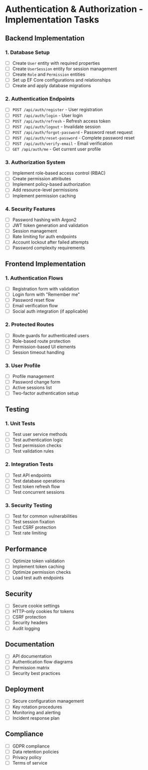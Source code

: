 # Authentication & Authorization - Implementation Tasks

## Backend Implementation

### 1. Database Setup
- [ ] Create `User` entity with required properties
- [ ] Create `UserSession` entity for session management
- [ ] Create `Role` and `Permission` entities
- [ ] Set up EF Core configurations and relationships
- [ ] Create and apply database migrations

### 2. Authentication Endpoints
- [ ] `POST /api/auth/register` - User registration
- [ ] `POST /api/auth/login` - User login
- [ ] `POST /api/auth/refresh` - Refresh access token
- [ ] `POST /api/auth/logout` - Invalidate session
- [ ] `POST /api/auth/forgot-password` - Password reset request
- [ ] `POST /api/auth/reset-password` - Complete password reset
- [ ] `POST /api/auth/verify-email` - Email verification
- [ ] `GET /api/auth/me` - Get current user profile

### 3. Authorization System
- [ ] Implement role-based access control (RBAC)
- [ ] Create permission attributes
- [ ] Implement policy-based authorization
- [ ] Add resource-level permissions
- [ ] Implement permission caching

### 4. Security Features
- [ ] Password hashing with Argon2
- [ ] JWT token generation and validation
- [ ] Session management
- [ ] Rate limiting for auth endpoints
- [ ] Account lockout after failed attempts
- [ ] Password complexity requirements

## Frontend Implementation

### 1. Authentication Flows
- [ ] Registration form with validation
- [ ] Login form with "Remember me"
- [ ] Password reset flow
- [ ] Email verification flow
- [ ] Social auth integration (if applicable)

### 2. Protected Routes
- [ ] Route guards for authenticated users
- [ ] Role-based route protection
- [ ] Permission-based UI elements
- [ ] Session timeout handling

### 3. User Profile
- [ ] Profile management
- [ ] Password change form
- [ ] Active sessions list
- [ ] Two-factor authentication setup

## Testing

### 1. Unit Tests
- [ ] Test user service methods
- [ ] Test authentication logic
- [ ] Test permission checks
- [ ] Test validation rules

### 2. Integration Tests
- [ ] Test API endpoints
- [ ] Test database operations
- [ ] Test token refresh flow
- [ ] Test concurrent sessions

### 3. Security Testing
- [ ] Test for common vulnerabilities
- [ ] Test session fixation
- [ ] Test CSRF protection
- [ ] Test rate limiting

## Performance
- [ ] Optimize token validation
- [ ] Implement token caching
- [ ] Optimize permission checks
- [ ] Load test auth endpoints

## Security
- [ ] Secure cookie settings
- [ ] HTTP-only cookies for tokens
- [ ] CSRF protection
- [ ] Security headers
- [ ] Audit logging

## Documentation
- [ ] API documentation
- [ ] Authentication flow diagrams
- [ ] Permission matrix
- [ ] Security best practices

## Deployment
- [ ] Secure configuration management
- [ ] Key rotation procedures
- [ ] Monitoring and alerting
- [ ] Incident response plan

## Compliance
- [ ] GDPR compliance
- [ ] Data retention policies
- [ ] Privacy policy
- [ ] Terms of service
